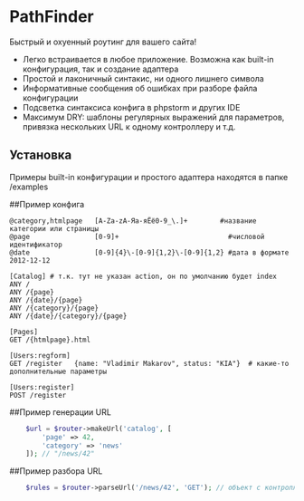 PathFinder
==========

Быстрый и охуенный роутинг для вашего сайта!
- Легко встраивается в любое приложение. Возможна как built-in конфигурация, так и создание адаптера
- Простой и лаконичный синтакис, ни одного лишнего символа
- Информативные сообщения об ошибках при разборе файла конфигурации
- Подсветка синтаксиса конфига в phpstorm и других IDE
- Максимум DRY: шаблоны регулярных выражений для параметров, привязка нескольких URL к одному контроллеру и т.д.

## Установка

Примеры built-in конфигурации и простого адаптера находятся в папке /examples

##Пример конфига

	@category,htmlpage   [A-Za-zА-Яа-яЁё0-9_\.]+        #название категории или страницы
	@page                [0-9]+                           #числовой идентификатор
	@date                [0-9]{4}\-[0-9]{1,2}\-[0-9]{1,2} #дата в формате 2012-12-12
	  
	[Catalog] # т.к. тут не указан action, он по умолчанию будет index
	ANY /
	ANY /{page}
	ANY /{date}/{page}
	ANY /{category}/{page}
	ANY /{date}/{category}/{page}
	  
	[Pages]
	GET /{htmlpage}.html
	  
	[Users:regform]
	GET /register   {name: "Vladimir Makarov", status: "KIA"}  # какие-то дополнительные параметры
	  
	[Users:register]
	POST /register

##Пример генерации URL
```php
	$url = $router->makeUrl('catalog', [
		'page' => 42, 
		'category' => 'news'
	]); // "/news/42"
```
##Пример разбора URL
```php
	$rules = $router->parseUrl('/news/42', 'GET'); // объект с контроллером, действием и т.д. или NoRouteException
```